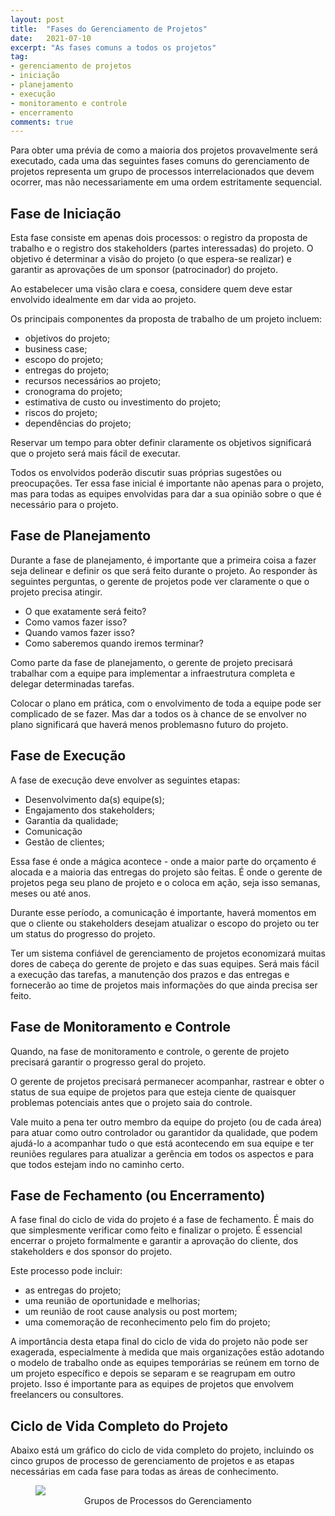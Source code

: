```yaml
---
layout: post
title:  "Fases do Gerenciamento de Projetos"
date:   2021-07-10
excerpt: "As fases comuns a todos os projetos"
tag:
- gerenciamento de projetos
- iniciação
- planejamento
- execução
- monitoramento e controle
- encerramento
comments: true
---
```

Para obter uma prévia de como a maioria dos projetos provavelmente será executado, cada uma das seguintes fases comuns do gerenciamento de projetos representa um grupo de processos interrelacionados que devem ocorrer, mas não necessariamente em uma ordem estritamente sequencial.

## Fase de Iniciação
Esta fase consiste em apenas dois processos: o registro da proposta de trabalho e o registro dos stakeholders (partes interessadas) do projeto. O objetivo é determinar a visão do projeto (o que espera-se realizar) e garantir as aprovações de um sponsor (patrocinador) do projeto.

Ao estabelecer uma visão clara e coesa, considere quem deve estar envolvido idealmente em dar vida ao projeto.

Os principais componentes da proposta de trabalho de um projeto incluem:

- objetivos do projeto;
- business case;
- escopo do projeto;
- entregas do projeto;
- recursos necessários ao projeto;
- cronograma do projeto;
- estimativa de custo ou investimento do projeto;
- riscos do projeto;
- dependências do projeto;

Reservar um tempo para obter definir claramente os objetivos significará que o projeto será mais fácil de executar.

Todos os envolvidos poderão discutir suas próprias sugestões ou preocupações. Ter essa fase inicial é importante não apenas para o projeto, mas para todas as equipes envolvidas para dar a sua opinião sobre o que é necessário para o projeto.

## Fase de Planejamento
Durante a fase de planejamento, é importante que a primeira coisa a fazer seja delinear e definir os que será feito durante o projeto. Ao responder às seguintes perguntas, o gerente de projetos pode ver claramente o que o projeto precisa atingir.

- O que exatamente será feito?
- Como vamos fazer isso?
- Quando vamos fazer isso?
- Como saberemos quando iremos terminar?

Como parte da fase de planejamento, o gerente de projeto precisará trabalhar com a equipe para implementar a infraestrutura completa e delegar determinadas tarefas. 

Colocar o plano em prática, com o envolvimento de toda a equipe pode ser complicado de se fazer. Mas dar a todos os à chance de se envolver no plano significará que haverá menos problemasno futuro do projeto.

## Fase de Execução
A fase de execução deve envolver as seguintes etapas:

- Desenvolvimento da(s) equipe(s);
- Engajamento dos stakeholders;
- Garantia da qualidade;
- Comunicação
- Gestão de clientes;

Essa fase é onde a mágica acontece - onde a maior parte do orçamento é alocada e a maioria das entregas do projeto são feitas. É onde o gerente de projetos pega seu plano de projeto e o coloca em ação, seja isso semanas, meses ou até anos.

Durante esse período, a comunicação é importante, haverá momentos em que o cliente ou stakeholders desejam atualizar o escopo do projeto ou ter um status do progresso do projeto.

Ter um sistema confiável de gerenciamento de projetos economizará muitas dores de cabeça do gerente de projeto e das suas equipes. Será mais fácil a execução das tarefas, a manutenção dos prazos e das entregas e fornecerão ao time de projetos mais informações do que ainda precisa ser feito.

## Fase de Monitoramento e Controle
Quando, na fase de monitoramento e controle, o gerente de projeto precisará garantir o progresso geral do projeto.

O gerente de projetos precisará permanecer acompanhar, rastrear e obter o status de sua equipe de projetos para que esteja ciente de quaisquer problemas potenciais antes que o projeto saia do controle.

Vale muito a pena ter outro membro da equipe do projeto (ou de cada área) para atuar como outro controlador ou garantidor da qualidade, que podem ajudá-lo a acompanhar tudo o que está acontecendo em sua equipe e ter reuniões regulares para atualizar a gerência em todos os aspectos e para que todos estejam indo no caminho certo.

## Fase de Fechamento (ou Encerramento)
A fase final do ciclo de vida do projeto é a fase de fechamento. É mais do que simplesmente verificar como feito e finalizar o projeto. É essencial encerrar o projeto formalmente e garantir a aprovação do cliente, dos stakeholders e dos sponsor do projeto.

Este processo pode incluir:

- as entregas do projeto;
- uma reunião de oportunidade e melhorias;
- um reunião de root cause analysis ou post mortem;
- uma comemoração de reconhecimento pelo fim do projeto;

A importância desta etapa final do ciclo de vida do projeto não pode ser exagerada, especialmente à medida que mais organizações estão adotando o modelo de trabalho onde as equipes temporárias se reúnem em torno de um projeto específico e depois se separam e se reagrupam em outro projeto. Isso é importante para as equipes de projetos que envolvem freelancers ou consultores.

## Ciclo de Vida Completo do Projeto
Abaixo está um gráfico do ciclo de vida completo do projeto, incluindo os cinco grupos de processo de gerenciamento de projetos e as etapas necessárias em cada fase para todas as áreas de conhecimento.

<figure>
	<a href="http://marcelocamera.github.io/assets/img/grupos-de-processos.webp"><img src="http://marcelocamera.github.io/assets/img/grupos-de-processos.webp"></a>
	<figcaption><center><a>Grupos de Processos do Gerenciamento</a></center></figcaption>
</figure>

